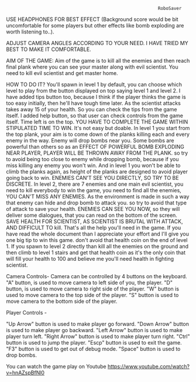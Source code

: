                                                               RoboSaver  


USE HEADPHONES FOR BEST EFFECT (Background score would be bit uncomfortable for some players but other effects like bomb exploding are worth listening to..).

ADJUST CAMERA ANGLES ACCORDING TO YOUR NEED. I HAVE TRIED MY BEST TO MAKE IT COMFORTABLE.


AIM OF THE GAME:
Aim of the game is to kill all the enemies and then reach final plank where you can see your master along with evil scientist. You need to kill evil
scientist and get master home.

HOW TO DO IT?
You'll spawn in level 1 by default, you can choose which level to play from the button displayed on top saying level 1 and level 2. I have added tips button too, because
I think if the player thinks the game is too easy initially, then he'll have tough time later. As the scientist attacks takes away 15 of your health. So you can check
the tips from the game itself. I added help button, so that user can check controls from the game itself. Time left is on the top. YOU HAVE TO COMPLETE THE GAME WITHIN
STIPULATED TIME TO WIN. It's not easy but doable.
In level 1  you start from the top plank, your aim is to come down of the planks killing each and every enemy in the way. Enemy will drop bombs near you. Some bombs are
powerful than others so as an EFFECT OF POWERFUL BOMB EXPLODING NEAR PLAYER, PLAYER WILL BE THROWN AWAY FROM THE PLANK. so try to avoid being too close to enemy while
dropping bomb, because if you miss killing any enemy you won't win. And in level 1 you won't be able to climb the planks again, as height of the planks are designed to avoid
player going back to win. ENEMIES CAN'T SEE YOU DIRECTLY, SO TRY TO BE DISCRETE.
In level 2, there are 7 enemies and one main evil scientist, you need to kill everybody to win the game, you need to find all the enemies, YOU CAN'T MISS ANY ENEMIES.
As the environment is made in such a way that enemy can hide and drop bomb to attack you. so try to avoid that type of attack to save your health.  ENEMIES CAN SEE YOU NOW,
so they will deliver some dialogues, that you can read on the bottom of the screen. SAVE HEALTH FOR SCIENTIST, AS SCIENTIST IS BRUTAL WITH ATTACK, AND DIFFICULT TO kill.
That's all the help you'll need in the game. If you have read the whole document than I appreciate your effort and I'll give you one big tip to win this game. don't avoid
that health coin on the end of level 1. If you spawn to level 2 directly than kill all the enemies on the ground and then climb to level 1 stairs and get that health coin as
it's the only coin that will fill your health to 100 and believe me you'll need health in fighting scientist.



Camera  Controls-
Camera can be controlled by 4 buttons on the keyboard.
"A" button, is used to move camera to left side of you, the player.
"D" button, is used to move camera to right side of the player.
"W" button is used to move camera to the top side of the player.
"S" button is used to move camera to the bottom side of the player.

Player Controls  -

"Up Arrow" button is used to make player go forward.
"Down Arrow" button is used to make player go backward.
"Left Arrow" button is used to make player turn left.
"Right Arrow" button is used to make player turn right.
"Ctrl" button is used to jump the player.
"Escp" button is used to exit the game.
"F3" button is used to get out of debug mode.
"Space" button is used to drop bombs.

You can watch the game play on Youtube https://www.youtube.com/watch?v=hnAZspBfNl0
